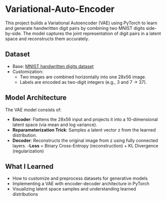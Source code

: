 # Variational-Auto-Encoder
This project builds a Variational Autoencoder (VAE) using PyTorch to learn and generate handwritten digit pairs by combining two MNIST digits side-by-side. The model captures the joint representation of digit pairs in a latent space and reconstructs them accurately.
## Dataset

- Base: [MNIST handwritten digits dataset](http://yann.lecun.com/exdb/mnist/)
- Customization:
  - Two images are combined horizontally into one 28x56 image.
  - Labels are encoded as two-digit integers (e.g., 3 and 7 → 37).
 
## Model Architecture

The VAE model consists of:
- **Encoder**: Flattens the 28x56 input and projects it into a 10-dimensional latent space (via mean and log variance).
- **Reparameterization Trick**: Samples a latent vector z from the learned distribution.
- **Decoder**: Reconstructs the original image from z using fully connected layers.
-**Loss** = Binary Cross-Entropy (reconstruction) + KL Divergence (regularization)

## What I Learned
- How to customize and preprocess datasets for generative models
- Implementing a VAE with encoder-decoder architecture in PyTorch
- Visualizing latent space samples and understanding learned distributions
